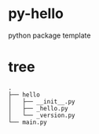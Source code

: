 # py-hello
python package template

# tree
```
.
├── hello
│   ├── __init__.py
│   ├── _hello.py
│   └── _version.py
└── main.py
```